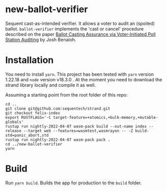 # new-ballot-verifier

Sequent cast-as-intended verifier. It allows a voter to audit an (spoiled) ballot. `ballot-verifier` implements the 'cast or cancel' procedure described on the paper [Ballot Casting Assurance via Voter-Initiated Poll Station Auditing](https://www.usenix.org/legacy/event/evt07/tech/full_papers/benaloh/benaloh.pdf) by Josh Benaloh.

# Installation

You need to install `yarn`. This project has been tested with `yarn` version 1.22.18 and `node` version v18.3.0 . At the moment you need to download the strand library locally and compile it as well.

Assuming a starting point from the root folder of this repo:

```
cd ..
git clone git@github.com:sequentech/strand.git
git checkout felix-index
export RUSTFLAGS='-C target-feature=+atomics,+bulk-memory,+mutable-globals'
rustup run nightly-2022-04-07 wasm-pack build --out-name index --release --target web --features=wasmtest,wasmrayon -- -Z build-std=panic_abort,std
rustup run nightly-2022-04-07 wasm-pack pack .
cd ../new-ballot-verifier
yarn
```

# Build

Run `yarn build`. Builds the app for production to the `build` folder.
